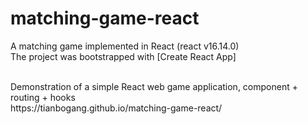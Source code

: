 # matching-game-react

A matching game implemented in React (react v16.14.0)
<br />
The project was bootstrapped with [Create React App]

<br />
Demonstration of a simple React web game application, component + routing + hooks
<br />
https://tianbogang.github.io/matching-game-react/



